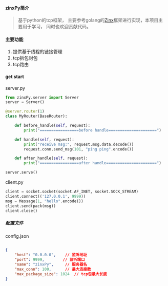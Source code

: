 #### zinxPy简介

> 基于python的tcp框架， 主要参考golang的[Zinx](https://github.com/aceld/zinx)框架进行实现，本项目主要用于学习， 同时也欢迎贡献代码。

#### 主要功能

1. 提供基于线程的链接管理
2. tcp拆包封包
3. tcp路由

#### get start

server.py
``` python
from zinxPy.server import Server
server = Server()

@server.router(1)
class MyRouter(BaseRouter):

    def before_handle(self, request):
        print("=================before handle=====================")

    def handle(self, request):
        print("receive msg:", request.msg.data.decode())
        request.conn.send_msg(101, "ping ping".encode())

    def after_handle(self, request):
        print("=================after handle======================")

server.serve()
```

client.py
``` python
client = socket.socket(socket.AF_INET, socket.SOCK_STREAM)
client.connect(('127.0.0.1', 9999))
msg = Message(1, "hello".encode())
client.send(pack(msg))
client.close()
```

##### 配置文件

config.json
``` json

{
    "host": "0.0.0.0",    // 监听地址
    "port": 9999,        // 监听端口
    "name": "zinxPy",     // 服务器名
    "max_conn": 100,      // 最大连接数  
    "max_package_size": 1024  // tcp包最大长度
}
```
